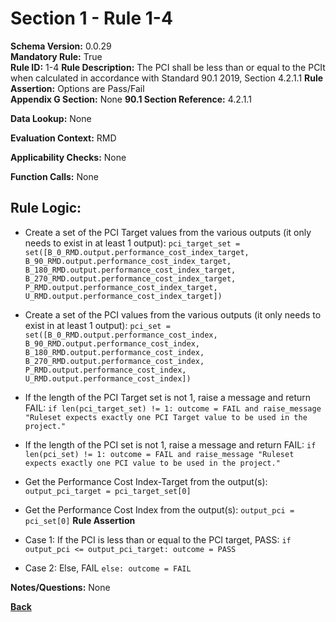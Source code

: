 # Section 1 - Rule 1-4
**Schema Version:** 0.0.29  
**Mandatory Rule:** True  
**Rule ID:** 1-4
**Rule Description:** The PCI shall be less than or equal to the PCIt when calculated in accordance with Standard 90.1 2019, Section 4.2.1.1
**Rule Assertion:** Options are Pass/Fail  
**Appendix G Section:** None
**90.1 Section Reference:** 4.2.1.1

**Data Lookup:** None  

**Evaluation Context:** RMD

**Applicability Checks:** None

**Function Calls:** None


## Rule Logic:
- Create a set of the PCI Target values from the various outputs (it only needs to exist in at least 1 output): `pci_target_set = set([B_0_RMD.output.performance_cost_index_target, B_90_RMD.output.performance_cost_index_target, B_180_RMD.output.performance_cost_index_target, B_270_RMD.output.performance_cost_index_target, P_RMD.output.performance_cost_index_target, U_RMD.output.performance_cost_index_target])`
- Create a set of the PCI values from the various outputs (it only needs to exist in at least 1 output): `pci_set = set([B_0_RMD.output.performance_cost_index, B_90_RMD.output.performance_cost_index, B_180_RMD.output.performance_cost_index, B_270_RMD.output.performance_cost_index, P_RMD.output.performance_cost_index, U_RMD.output.performance_cost_index])`
- If the length of the PCI Target set is not 1, raise a message and return FAIL: `if len(pci_target_set) != 1: outcome = FAIL and raise_message "Ruleset expects exactly one PCI Target value to be used in the project."`
- If the length of the PCI set is not 1, raise a message and return FAIL: `if len(pci_set) != 1: outcome = FAIL and raise_message "Ruleset expects exactly one PCI value to be used in the project."`

- Get the Performance Cost Index-Target from the output(s): `output_pci_target = pci_target_set[0]`
- Get the Performance Cost Index from the output(s): `output_pci = pci_set[0]`
**Rule Assertion**
- Case 1: If the PCI is less than or equal to the PCI target, PASS: `if output_pci <= output_pci_target: outcome = PASS`
- Case 2: Else, FAIL `else: outcome = FAIL`


**Notes/Questions:** None


**[Back](../_toc.md)**